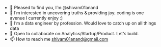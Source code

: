 - 👋 Pleased to find you, I’m @shivam01anand
- 👀 I’m interested in uncovering truths & providing joy. coding is one avenue I currently enjoy :)
- 🌱 I’m a data engineer by profession. Would love to catch up on all things data
- 💞️ Open to collaborate on Analytics/Startup/Product. Let's build.
- 📫 How to reach me shivam01anand@gmail.com

<!---
shivam01anand/shivam01anand is a ✨ special ✨ repository because its `README.md` (this file) appears on your GitHub profile.
You can click the Preview link to take a look at your changes.
--->
